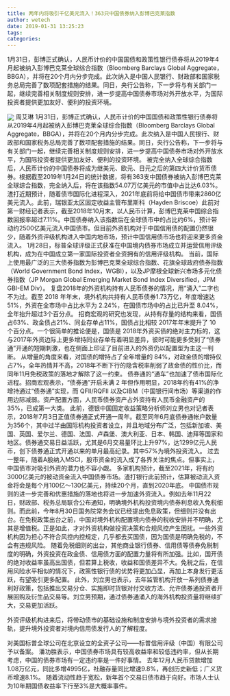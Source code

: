 ```yaml
---
title: 两年内将吸引千亿美元流入！363只中国债券纳入彭博巴克莱指数
author: wetech
date: 2019-01-31 13:25:23
tags: 
categories: 
---
```

1月31日，彭博正式确认，人民币计价的中国国债和政策性银行债券将从2019年4月起被纳入彭博巴克莱全球综合指数（Bloomberg Barclays Global Aggregate，BBGA），并将在20个月内分步完成。此次纳入是中国人民银行、财政部和国家税务总局完善了数项配套措施的结果。同日，央行公告称，下一步将与有关部门一起，继续完善相关制度规则安排，进一步提高中国债券市场对外开放水平，为国际投资者提供更加友好、便利的投资环境。
<!-- more -->
<img align="center" border="0" src="https://imgcdn.yicai.com/uppics/images/2019/01/850a9ae05b7604a156ad109e6e8f492c.jpg" />
周艾琳
1月31日，彭博正式确认，人民币计价的中国国债和政策性银行债券将从2019年4月起被纳入彭博巴克莱全球综合指数（Bloomberg Barclays Global Aggregate，BBGA），并将在20个月内分步完成。此次纳入是中国人民银行、财政部和国家税务总局完善了数项配套措施的结果。同日，央行公告称，下一步将与有关部门一起，继续完善相关制度规则安排，进一步提高中国债券市场对外开放水平，为国际投资者提供更加友好、便利的投资环境。
被完全纳入全球综合指数后，人民币计价的中国债券将成为继美元、欧元、日元之后的第四大计价货币债券。根据截至2019年1月24日的统计数据，将有363支中国债券被纳入彭博巴克莱全球综合指数，完全纳入后，将在该指数54.07万亿美元的市值中占比达6.03%。
渣打近期预计，随着债市国际化进程深入，2021年底前将给中国债市带来2860亿美元流入。此前，瑞银亚太区固定收益主管布里斯科（Hayden Briscoe）此前对第一财经记者表示，截至2018年10月末，以人民币计算，彭博巴克莱中国综合指数回报率超过7.11%。中国债券纳入该指数后在全球债市中的占比约6%，预计带动约2500亿美元流入中国债市。但目前外资机构对于中国信用债的配置仍然很少，随着外资评级机构进入中国内地市场，预计中国信用债市场也将迎来更多资金流入。
1月28日，标普全球评级正式获准在中国境内债券市场成立并运营信用评级机构，成为在中国成立第一家国际投资者全资拥有的信用评级机构。
当前，国际上使用最广泛的三大债券指数为彭博巴克莱全球综合指数、花旗全球政府债券指数（World Government Bond Index，WGBI），以及JP摩根全球新兴市场多元化债券指数（JP Morgan Global Emerging Market Bond Index Diversified，JPM GBI-EM Div）。
复盘2018年的外资机构持有人民币债券的情况，用“涌入”二字也不为过。截至 2018 年年末，境外机构共持有人民币债券1.73万亿，年度增速达 51%，外资在全市场中占比水平为 2.24%，在国债市场中的占比已升至 8.04%，全年抬升超过3个百分点。
招商宏观的研究也发现，从持有存量的结构来看，国债占63%、政金债占21%、同业存单占11%，国债占比相较 2017年年末提升了 10 个百分点。一个很简单的推论便是，国债是 2018年外资买债的绝对主力标的，这与2017年外资边际上更多增持同业存单有着明显差异，彼时可能更多受到了“债券通”开通的短期刺激，也在侧面上印证了目前进入的外资仍以配置型为主这一判断。
从增量的角度来看，对国债的增持占了全年增量的 84%，对政金债的增持仅占7%，全年热情并不高，2018年不断下行的隐含税率削弱了政金债的性价比，而同年11月免税政策的落地才解除了这一约束。
债券通的“通车”也加速了债市国际化进程。招商宏观表示，“债券通”开启未满 2 年但作用明显，2018年约有41%的净增持通过“债券通”实现，而 QFII/RQFII 以及CIBM（中国银行间市场）等渠道的作用边际减弱。资产配置方面，人民币债券资产占外资持有人民币金融资产的 35%，已成第一大类。
此前，德银中国固定收益策略分析师刘立男也对记者表示，2018年7月3日正值债券通正式开通一周年。截至同年6月底债券通帐户数量为356个，其中过半由国际机构投资者设立，并且地域分布广泛，包括新加坡、美国、英国、爱尔兰、德国、法国、卢森堡、澳大利亚、日本、韩国、迪拜等国家和地区。债券通交易日益活跃，尤其是6月交易量环比上升97%，达1299亿元人民币，创下债券通正式开通以来的单月最高纪录。其中57%为境外投资流入。
过去一整年，随着A股纳入MSCI，股市资金的流入成了各界关注的焦点。但事实上，中国债市对吸引外资的潜力也不容小觑。
多家机构预计，截至2021年，将有约3000亿美元的被动资金流入中国债券市场。渣打银行此前预计，估算被动流入资金将会是每个月100亿～130亿美元，持续20个月，直到2020年底。
中国债市规则的进一步完善和优惠措施的落地也将进一步加速外资流入。例如去年11月22日，财政部、税务总局联合公布通知，明确境外机构投资境内债券利息收入免税细则。而此前，今年8月30日国务院常务会议已经提出免息政策，但细则并没有出台。在免税政策出台之前，中国对境外机构配置境内债券的税收安排并不明确，尤其是增值税。正是如此，才对外资机构做投资决策和合规风控产生困扰。一些外资机构因为担心不符合风控内控规定，几乎都去买国债，因为国债是明确免税的，不会有违规风险。
随着免税细则的出台，其他商业银行债券、信用债等债券免税制度的明确，外资投资在政金债、信用债方面的配置力量将有所加强。比如，国开债的绝对收益率虽高出国债，但若算上税收，收益和国债差异不大。免税之后，在信用风险水平相似的情况下，政策性银行债的优势将更加凸显，再加上本身发行更活跃，有望吸引更多配置。
此外，刘立男也表示，去年监管机构开放一系列债券通利好政策，包括推出交易分仓、实施即时货银对付交收方法、允许债券通投资者开展回购及衍生品交易等。刘立男预期，通过债券通涌入的海外机构投资量将继续扩大，交易更加活跃。
 
 
外资评级机构进来后，将带动债市的基础设施和制度安排与境外投资者的需求接轨，提升境外投资者对境内信用债发行人的了解程度。
对美国标普全球公司在北京设立的全资子公司——标普信用评级（中国）有限公司予以备案。
潘功胜表示，中国债券市场具有较高收益率和较低违约率，但从长期考虑，中国的债券市场有一定违约率是一件好事情。
去年12月人民币贷款增加1.08万亿元，同比多增4995亿，社融存量同比增速9.8%，再创历史新低；广义货币增速8.1%。
随着流动性趋于宽松，新年首个交易日债市趋于向好。市场人士认为10年期国债收益率下行至3%是大概率事件。
